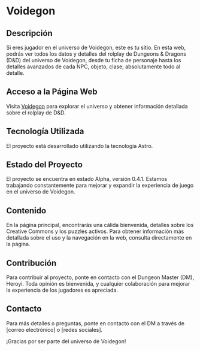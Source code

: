 # Voidegon

## Descripción

Si eres jugador en el universo de Voidegon, este es tu sitio. En esta web, podrás ver todos los datos y detalles del rolplay de Dungeons & Dragons (D&D) del universo de Voidegon, desde tu ficha de personaje hasta los detalles avanzados de cada NPC, objeto, clase; absolutamente todo al detalle.

## Acceso a la Página Web

Visita [Voidegon](https://voidegon.netlify.app) para explorar el universo y obtener información detallada sobre el rolplay de D&D.

## Tecnología Utilizada

El proyecto está desarrollado utilizando la tecnología Astro.

## Estado del Proyecto

El proyecto se encuentra en estado Alpha, versión 0.4.1. Estamos trabajando constantemente para mejorar y expandir la experiencia de juego en el universo de Voidegon.

## Contenido

En la página principal, encontrarás una cálida bienvenida, detalles sobre los Creative Commons y los puzzles activos. Para obtener información más detallada sobre el uso y la navegación en la web, consulta directamente en la página.

## Contribución

Para contribuir al proyecto, ponte en contacto con el Dungeon Master (DM), Heroyi. Toda opinión es bienvenida, y cualquier colaboración para mejorar la experiencia de los jugadores es apreciada.

## Contacto

Para más detalles o preguntas, ponte en contacto con el DM a través de [correo electrónico] o [redes sociales].

¡Gracias por ser parte del universo de Voidegon!
